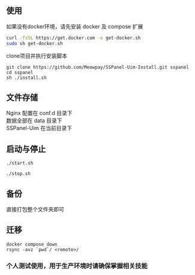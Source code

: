 
## 使用
如果没有docker环境，请先安装 docker 及 compose 扩展
``` bash
curl -fsSL https://get.docker.com -o get-docker.sh
sudo sh get-docker.sh
```
clone项目并执行安装脚本
```
git clone https://github.com/Meowpay/SSPanel-Uim-Install.git sspanel
cd sspanel 
sh ./install.sh
```
## 文件存储
Nginx 配置在 conf.d 目录下  
数据全部在 data 目录下  
SSPanel-Uim 在当前目录下

## 启动与停止
```
./start.sh
```
```
./stop.sh
```
## 备份
直接打包整个文件夹即可

## 迁移
```
docker compose down
rsync -avz `pwd`/ <remote>/
```

### 个人测试使用，用于生产环境时请确保掌握相关技能 